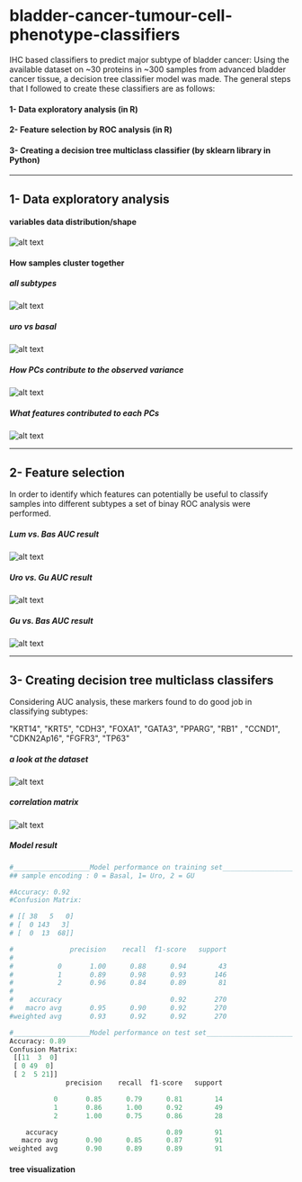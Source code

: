 # bladder-cancer-tumour-cell-phenotype-classifiers
IHC based classifiers to predict major subtype of bladder cancer:
Using the available dataset on ~30 proteins in ~300 samples from advanced bladder cancer tissue, a decision tree classifier model was made. The general steps that I followed to create these classifiers are as follows:
#### 1- Data exploratory analysis (in R)
#### 2- Feature selection by ROC analysis (in R)
#### 3- Creating a decision tree multiclass classifier (by sklearn library in Python) 
___________________________________________________________________________________________________________________________________________________________________

## 1- Data exploratory analysis

#### variables data distribution/shape

![alt text](https://raw.githubusercontent.com/hamidghaedi/bladder-cancer-tumour-cell-phenotype-classification/main/histograms.JPG)

#### How samples cluster together
##### all subtypes
![alt text](https://raw.githubusercontent.com/hamidghaedi/bladder-cancer-tumour-cell-phenotype-classification/main/pca1.JPG)

##### uro vs basal

![alt text](https://raw.githubusercontent.com/hamidghaedi/bladder-cancer-tumour-cell-phenotype-classification/main/pca2.JPG)

##### How PCs contribute to the observed variance

![alt text](https://raw.githubusercontent.com/hamidghaedi/bladder-cancer-tumour-cell-phenotype-classification/main/scree_plot.JPG) 

##### What features contributed to each PCs

![alt text](https://raw.githubusercontent.com/hamidghaedi/bladder-cancer-tumour-cell-phenotype-classification/main/corrplot.JPG) 

___________________________________________________________________________________________________________________________________________________________________

## 2- Feature selection 

In order to identify which features can potentially be useful to classify samples into different subtypes a set of binay ROC analysis were performed. 


##### Lum vs. Bas AUC result

![alt text](https://raw.githubusercontent.com/hamidghaedi/bladder-cancer-tumour-cell-phenotype-classification/main/luminal_basal_auc.JPG)

##### Uro vs. Gu AUC result

![alt text](https://raw.githubusercontent.com/hamidghaedi/bladder-cancer-tumour-cell-phenotype-classification/main/uroGuAUC.JPG)


##### Gu vs. Bas AUC result

![alt text](https://raw.githubusercontent.com/hamidghaedi/bladder-cancer-tumour-cell-phenotype-classification/main/GU_Basal_AUC.JPG)

___________________________________________________________________________________________________________________________________________________________________
## 3- Creating decision tree multiclass classifers

Considering AUC analysis,  these markers found to do good job in classifying subtypes: 

"KRT14", "KRT5", "CDH3", "FOXA1", "GATA3", "PPARG", "RB1" , "CCND1", "CDKN2Ap16", "FGFR3", "TP63"

##### a look at the dataset


![alt text](https://raw.githubusercontent.com/hamidghaedi/bladder-cancer-tumour-cell-phenotype-classification/main/dataset_1.JPG)

##### correlation matrix

![alt text](https://raw.githubusercontent.com/hamidghaedi/bladder-cancer-tumour-cell-phenotype-classification/main/corrmat.JPG)

##### Model result
```python
#___________________Model performance on training set_________________________#
## sample encoding : 0 = Basal, 1= Uro, 2 = GU

#Accuracy: 0.92
#Confusion Matrix: 

# [[ 38   5   0]
# [  0 143   3]
# [  0  13  68]]

#              precision    recall  f1-score   support
#
#           0       1.00      0.88      0.94        43
#           1       0.89      0.98      0.93       146
#           2       0.96      0.84      0.89        81
#
#    accuracy                           0.92       270
#   macro avg       0.95      0.90      0.92       270
#weighted avg       0.93      0.92      0.92       270
```


```python
#___________________Model performance on test set_________________________#
Accuracy: 0.89
Confusion Matrix: 
 [[11  3  0]
 [ 0 49  0]
 [ 2  5 21]]
              precision    recall  f1-score   support

           0       0.85      0.79      0.81        14
           1       0.86      1.00      0.92        49
           2       1.00      0.75      0.86        28

    accuracy                           0.89        91
   macro avg       0.90      0.85      0.87        91
weighted avg       0.90      0.89      0.89        91
```

#### tree visualization
